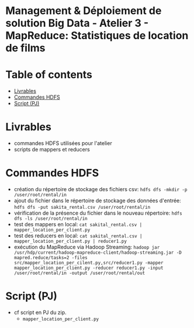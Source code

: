 # Management & Déploiement de solution Big Data - Atelier 3 - MapReduce: Statistiques de location de films  

# Table of contents  
- [Livrables](#livrables)  
- [Commandes HDFS](#commandes-hdfs)  
- [Script (PJ)](#script-pj)  

# Livrables

- commandes HDFS utilisées pour l'atelier  
- scripts de mappers et reducers

# Commandes HDFS

- création du répertoire de stockage des fichiers csv: `hdfs dfs -mkdir -p /user/root/rental/in`
- ajout du fichier dans le répertoire de stockage des données d'entrée: `hdfs dfs -put sakita_rental.csv /user/root/rental/in`
- vérification de la présence du fichier dans le nouveau répertoire: `hdfs dfs -ls /user/root/rental/in`  
- test des mappers en local: `cat sakital_rental.csv | mapper_location_per_client.py`
- test des reducers en local: `cat sakital_rental.csv | mapper_location_per_client.py | reducer1.py`  
- exécution du MapReduce via Hadoop Streaming: `hadoop jar /usr/hdp/current/hadoop-mapreduce-client/hadoop-streaming.jar -D mapred.reduce/tasks=2 -files src/mapper_location_per_cilent.py,src/reducer1.py -mapper mapper_location_per_client.py -reducer reducer1.py -input /user/root/rental/in -output /user/root/rental/out`    

# Script (PJ)

- cf script en PJ du zip.  
  - `mapper_location_per_client.py`